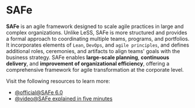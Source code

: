 # SAFe

**SAFe** is an agile framework designed to scale agile practices in large and complex organizations. Unlike LeSS, SAFe is more structured and provides a formal approach to coordinating multiple teams, programs, and portfolios. It incorporates elements of `Lean`, `DevOps`, and `agile principles`, and defines additional roles, ceremonies, and artifacts to align teams' goals with the business strategy. SAFe enables **large-scale planning**, **continuous delivery**, and **improvement of organizational efficiency**, offering a comprehensive framework for agile transformation at the corporate level.

Visit the following resources to learn more:

- [@official@SAFe 6.0](https://scaledagileframework.com/SAFE)
- [@video@SAFe explained in five minutes](https://www.youtube.com/watch?v=aW2m-BtCJyE&t=2s)
